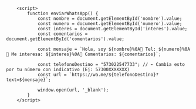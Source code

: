         <script>
            function enviarWhatsApp() {
                const nombre = document.getElementById('nombre').value;
                const numero = document.getElementById('numero').value;
                const interes = document.getElementById('interes').value;
                const comentarios = document.getElementById('comentarios').value;

                const mensaje = `Hola, soy ${nombre}%0A📱 Tel: ${numero}%0A🛒 Me interesa: ${interes}%0A📝 Comentarios: ${comentarios}`;

                const telefonoDestino = "573022547733"; // ← Cambia esto por tu número con indicativo (Ej: 57300XXXXXXX)
                const url = `https://wa.me/${telefonoDestino}?text=${mensaje}`;

                window.open(url, '_blank');
            }
        </script>